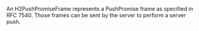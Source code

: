 An H2PushPromiseFrame represents a PushPromise frame as specified in RFC 7540. Those frames can be sent by the server to perform a server push.